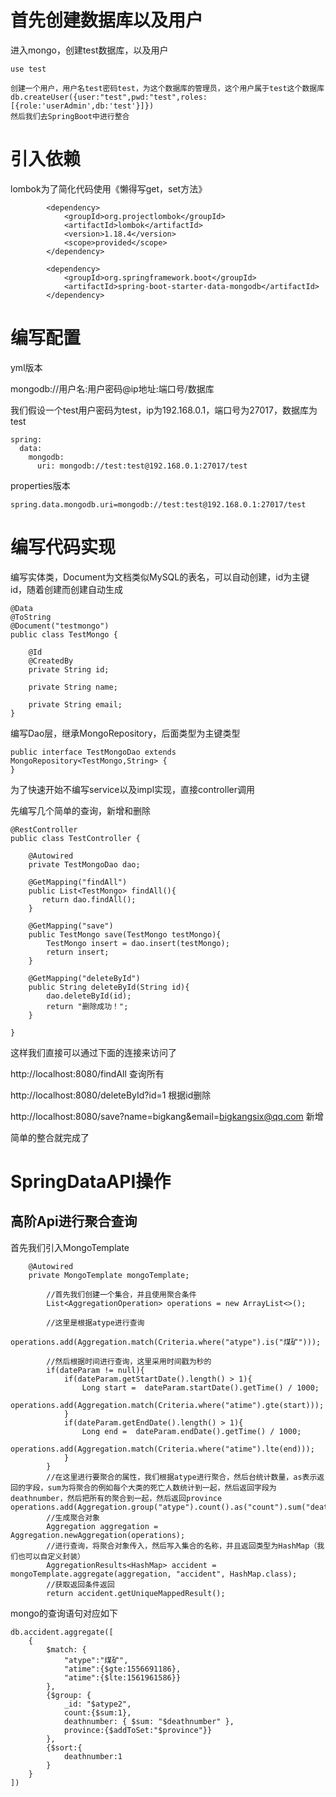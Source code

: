 # 首先创建数据库以及用户

进入mongo，创建test数据库，以及用户

```
use test

创建一个用户，用户名test密码test，为这个数据库的管理员，这个用户属于test这个数据库
db.createUser({user:"test",pwd:"test",roles:[{role:'userAdmin',db:'test'}]})
然后我们去SpringBoot中进行整合
```

# 引入依赖

lombok为了简化代码使用《懒得写get，set方法》

```
        <dependency>
            <groupId>org.projectlombok</groupId>
            <artifactId>lombok</artifactId>
            <version>1.18.4</version>
            <scope>provided</scope>
        </dependency>

        <dependency>
            <groupId>org.springframework.boot</groupId>
            <artifactId>spring-boot-starter-data-mongodb</artifactId>
        </dependency>
```

# 编写配置

yml版本

mongodb://用户名:用户密码@ip地址:端口号/数据库

我们假设一个test用户密码为test，ip为192.168.0.1，端口号为27017，数据库为test

```
spring:
  data:
    mongodb:
      uri: mongodb://test:test@192.168.0.1:27017/test
```

properties版本

```
spring.data.mongodb.uri=mongodb://test:test@192.168.0.1:27017/test
```

# 编写代码实现

编写实体类，Document为文档类似MySQL的表名，可以自动创建，id为主键id，随着创建而创建自动生成

```
@Data
@ToString
@Document("testmongo")
public class TestMongo {

    @Id
    @CreatedBy
    private String id;

    private String name;

    private String email;
}
```

编写Dao层，继承MongoRepository，后面类型为主键类型

```
public interface TestMongoDao extends MongoRepository<TestMongo,String> {
}
```

为了快速开始不编写service以及impl实现，直接controller调用

先编写几个简单的查询，新增和删除

```
@RestController
public class TestController {
    
    @Autowired
    private TestMongoDao dao;

    @GetMapping("findAll")
    public List<TestMongo> findAll(){
       return dao.findAll();
    }

    @GetMapping("save")
    public TestMongo save(TestMongo testMongo){
        TestMongo insert = dao.insert(testMongo);
        return insert;
    }

    @GetMapping("deleteById")
    public String deleteById(String id){
        dao.deleteById(id);
        return "删除成功！";
    }

}
```

这样我们直接可以通过下面的连接来访问了

http://localhost:8080/findAll     										查询所有

http://localhost:8080/deleteById?id=1								根据id删除

http://localhost:8080/save?name=bigkang&email=bigkangsix@qq.com	新增

简单的整合就完成了

# SpringDataAPI操作



## 高阶Api进行聚合查询

首先我们引入MongoTemplate

```
    @Autowired
    private MongoTemplate mongoTemplate;
    
		//首先我们创建一个集合，并且使用聚合条件
        List<AggregationOperation> operations = new ArrayList<>();
        
        //这里是根据atype进行查询
        operations.add(Aggregation.match(Criteria.where("atype").is("煤矿")));

		//然后根据时间进行查询，这里采用时间戳为秒的
        if(dateParam != null){
            if(dateParam.getStartDate().length() > 1){
                Long start =  dateParam.startDate().getTime() / 1000;
                operations.add(Aggregation.match(Criteria.where("atime").gte(start)));
            }
            if(dateParam.getEndDate().length() > 1){
                Long end =  dateParam.endDate().getTime() / 1000;
                operations.add(Aggregation.match(Criteria.where("atime").lte(end)));
            }
        }
        //在这里进行要聚合的属性，我们根据atype进行聚合，然后台统计数量，as表示返回的字段，sum为将聚合的例如每个大类的死亡人数统计到一起，然后返回字段为deathnumber，然后把所有的聚合到一起，然后返回province
operations.add(Aggregation.group("atype").count().as("count").sum("deathnumber").as("deathnumber").addToSet("province").as("province"));
		//生成聚合对象
        Aggregation aggregation = Aggregation.newAggregation(operations);
        //进行查询，将聚合对象传入，然后写入集合的名称，并且返回类型为HashMap（我们也可以自定义封装）
        AggregationResults<HashMap> accident = mongoTemplate.aggregate(aggregation, "accident", HashMap.class);
        //获取返回条件返回
        return accident.getUniqueMappedResult();

```

mongo的查询语句对应如下

```
db.accident.aggregate([
	{
        $match: {
            "atype":"煤矿",
            "atime":{$gte:1556691186},
            "atime":{$lte:1561961586}}
        },
        {$group: { 
            _id: "$atype2",
            count:{$sum:1}, 
            deathnumber: { $sum: "$deathnumber" },
            province:{$addToSet:"$province"}} 
        },
        {$sort:{
            deathnumber:1
        }
    }
])
```

